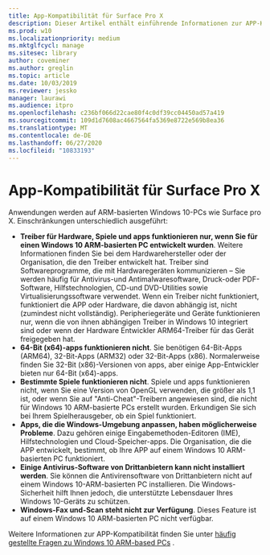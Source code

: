 ```yaml
---
title: App-Kompatibilität für Surface Pro X
description: Dieser Artikel enthält einführende Informationen zur APP-Kompatibilität für Surface pro X ARM-basierte PCs.
ms.prod: w10
ms.localizationpriority: medium
ms.mktglfcycl: manage
ms.sitesec: library
author: coveminer
ms.author: greglin
ms.topic: article
ms.date: 10/03/2019
ms.reviewer: jessko
manager: laurawi
ms.audience: itpro
ms.openlocfilehash: c236bf066d22cae80f4c0df39cc04450ad57a419
ms.sourcegitcommit: 109d1d7608ac4667564fa5369e8722e569b8ea36
ms.translationtype: MT
ms.contentlocale: de-DE
ms.lasthandoff: 06/27/2020
ms.locfileid: "10833193"
---
```

# App-Kompatibilität für Surface Pro X

Anwendungen werden auf ARM-basierten Windows 10-PCs wie Surface pro X. Einschränkungen unterschiedlich ausgeführt:

- **Treiber für Hardware, Spiele und apps funktionieren nur, wenn Sie für einen Windows 10 ARM-basierten PC entwickelt wurden**. Weitere Informationen finden Sie bei dem Hardwarehersteller oder der Organisation, die den Treiber entwickelt hat. Treiber sind Softwareprogramme, die mit Hardwaregeräten kommunizieren – Sie werden häufig für Antivirus-und Antimalwaresoftware, Druck-oder PDF-Software, Hilfstechnologien, CD-und DVD-Utilities sowie Virtualisierungssoftware verwendet. Wenn ein Treiber nicht funktioniert, funktioniert die APP oder Hardware, die davon abhängig ist, nicht (zumindest nicht vollständig). Peripheriegeräte und Geräte funktionieren nur, wenn die von ihnen abhängigen Treiber in Windows 10 integriert sind oder wenn der Hardware Entwickler ARM64-Treiber für das Gerät freigegeben hat.
- **64-Bit (x64)-apps funktionieren nicht**. Sie benötigen 64-Bit-Apps (ARM64), 32-Bit-Apps (ARM32) oder 32-Bit-Apps (x86). Normalerweise finden Sie 32-Bit (x86)-Versionen von apps, aber einige App-Entwickler bieten nur 64-Bit (x64)-apps.
- **Bestimmte Spiele funktionieren nicht**. Spiele und apps funktionieren nicht, wenn Sie eine Version von OpenGL verwenden, die größer als 1,1 ist, oder wenn Sie auf "Anti-Cheat"-Treibern angewiesen sind, die nicht für Windows 10 ARM-basierte PCs erstellt wurden. Erkundigen Sie sich bei Ihrem Spielherausgeber, ob ein Spiel funktioniert.
- **Apps, die die Windows-Umgebung anpassen, haben möglicherweise Probleme**. Dazu gehören einige Eingabemethoden-Editoren (IME), Hilfstechnologien und Cloud-Speicher-apps. Die Organisation, die die APP entwickelt, bestimmt, ob Ihre APP auf einem Windows 10 ARM-basierten PC funktioniert.
- **Einige Antivirus-Software von Drittanbietern kann nicht installiert werden**. Sie können die Antivirensoftware von Drittanbietern nicht auf einem Windows 10-ARM-basierten PC installieren. Die Windows-Sicherheit hilft Ihnen jedoch, die unterstützte Lebensdauer Ihres Windows 10-Geräts zu schützen.
- **Windows-Fax und-Scan steht nicht zur Verfügung**. Dieses Feature ist auf einem Windows 10 ARM-basierten PC nicht verfügbar.

Weitere Informationen zur APP-Kompatibilität finden Sie unter [häufig gestellte Fragen zu Windows 10 ARM-based PCs](https://support.microsoft.com/en-us/help/4521606) .
